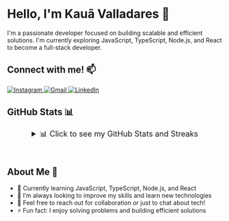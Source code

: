 
# Hello, I'm Kauã Valladares 👋

I'm a passionate developer focused on building scalable and efficient solutions. I'm currently exploring JavaScript, TypeScript, Node.js, and React to become a full-stack developer.

## Connect with me! 📫

<div style="display: inline_block">
  <a href="https://instagram.com/kauavalladares" target="_blank">
    <img src="https://img.shields.io/badge/-Instagram-%23E4405F?style=for-the-badge&logo=instagram&logoColor=white" alt="Instagram" />
  </a>
  <a href="mailto:kaua.valladares@gmail.com" target="_blank">
    <img src="https://img.shields.io/badge/-Gmail-%23333?style=for-the-badge&logo=gmail&logoColor=white" alt="Gmail" />
  </a>
  <a href="https://www.linkedin.com/in/kauã-valladares" target="_blank">
    <img src="https://img.shields.io/badge/-LinkedIn-%230077B5?style=for-the-badge&logo=linkedin&logoColor=white" alt="LinkedIn" />
  </a>
</div>

## GitHub Stats 📊

<details>
  <summary style="text-align: center; font-size: 18px; margin-bottom: 30px;">📊 Click to see my GitHub Stats and Streaks</summary>
  <BR><BR>
  <div align="center" style="margin-top: 20px;">
    <!-- Gráfico Principal -->
    <a href="https://github.com/kauavalladares">
      <img height="180px" src="http://github-profile-summary-cards.vercel.app/api/cards/profile-details?username=kauavalladares&theme=dracula" alt="Profile Details" />
    </a>
    <!-- Gráficos de Status na Mesma Linha (sem espaçamento extra entre os gráficos) -->
    <div style="display: inline-flex; justify-content: center;">
      <a href="https://github.com/kauavalladares">
        <img height="153px" src="https://github-readme-stats.vercel.app/api?username=kauavalladares&show_icons=true&theme=dracula" alt="GitHub Stats" />
      </a>
      <a href="https://github.com/kauavalladares">
        <img height="153px" src="http://github-profile-summary-cards.vercel.app/api/cards/stats?username=kauavalladares&theme=dracula" alt="General Stats" />
      </a>
    </div>
  </div>
</details>

## About Me 🤖

- 🔭 Currently learning JavaScript, TypeScript, Node.js, and React
- 🌱 I’m always looking to improve my skills and learn new technologies
- 💬 Feel free to reach out for collaboration or just to chat about tech!
- ⚡ Fun fact: I enjoy solving problems and building efficient solutions

